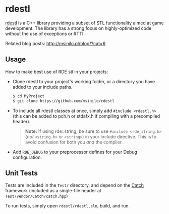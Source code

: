 # rdestl

[rdestl](https://github.com/msinilo/rdestl) is a C++ library providing a subset of STL functionality aimed at game development. The library has a strong focus on highly-optimized code without the use of exceptions or RTTI.

Related blog posts: http://msinilo.pl/blog/?cat=6

## Usage

How to make best use of RDE stl in your projects:

- Clone rdestl to your project's working folder, or a directory you have added to your include paths.

	```bash
	$ cd MyProject
	$ git clone https://github.com/msinilo/rdestl
	```

- To include all rdestl classes at once, simply add `#include <rdestl.h>` (this can be added to pch.h or stdafx.h if compiling with a precompiled header).

	> **Note:** If using rde::string, be sure to use `#include <rde_string.h>` (*not* `<string.h>` or `<string>`) in your include directive. This is to avoid confusion for both you *and* the compiler.

- Add `RDE_DEBUG` to your preprocessor defines for your Debug configuration.

## Unit Tests

Tests are included in the `Test/` directory, and depend on the [Catch](https://github.com/catchorg/Catch2/tree/Catch1.x) framework (included as a single-file header at `Test/vendor/Catch/catch.hpp`)

To run tests, simply open `rdestl/rdestl.sln`, build, and run.

